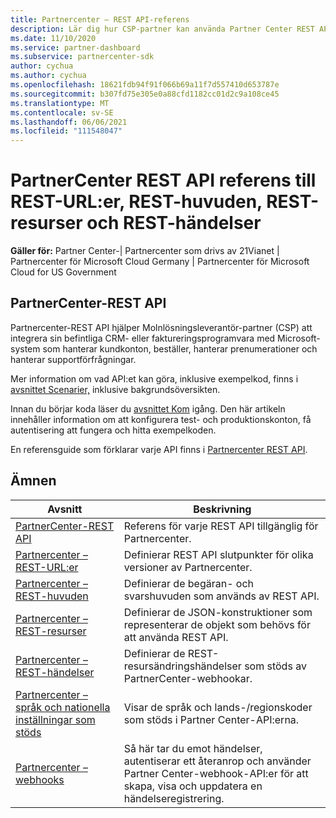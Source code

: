 ```yaml
---
title: Partnercenter – REST API-referens
description: Lär dig hur CSP-partner kan använda Partner Center REST API:er för att integrera sina CRM- och faktureringsprogram med Microsoft-system för att bättre hantera kundkonton.
ms.date: 11/10/2020
ms.service: partner-dashboard
ms.subservice: partnercenter-sdk
author: cychua
ms.author: cychua
ms.openlocfilehash: 18621fdb94f91f066b69a11f7d557410d653787e
ms.sourcegitcommit: b307fd75e305e0a88cfd1182cc01d2c9a108ce45
ms.translationtype: MT
ms.contentlocale: sv-SE
ms.lasthandoff: 06/06/2021
ms.locfileid: "111548047"
---
```

# <a name="partner-center-rest-api-reference-to-rest-urls-rest-headers-rest-resources-and-rest-events"></a>PartnerCenter REST API referens till REST-URL:er, REST-huvuden, REST-resurser och REST-händelser

**Gäller för:** Partner Center-| Partnercenter som drivs av 21Vianet | Partnercenter för Microsoft Cloud Germany | Partnercenter för Microsoft Cloud for US Government

## <a name="partner-center-rest-api"></a>PartnerCenter-REST API

Partnercenter-REST API hjälper Molnlösningsleverantör-partner (CSP) att integrera sin befintliga CRM- eller faktureringsprogramvara med Microsoft-system som hanterar kundkonton, beställer, hanterar prenumerationer och hanterar supportförfrågningar.

Mer information om vad API:et kan göra, inklusive exempelkod, finns i [avsnittet Scenarier,](scenarios.md) inklusive bakgrundsöversikten.

Innan du börjar koda läser du [avsnittet Kom](get-started.md) igång. Den här artikeln innehåller information om att konfigurera test- och produktionskonton, få autentisering att fungera och hitta exempelkoden.

En referensguide som förklarar varje API finns i [Partnercenter REST API](/rest/api/partner-center-rest/).

## <a name="topics"></a>Ämnen

| Avsnitt | Beskrivning |
| ----- | ----------- |
| [PartnerCenter-REST API](/rest/api/partner-center-rest/) | Referens för varje REST API tillgänglig för Partnercenter. |
| [Partnercenter – REST-URL:er](partner-center-rest-urls.md) | Definierar REST API slutpunkter för olika versioner av Partnercenter. |
| [Partnercenter – REST-huvuden](headers.md) | Definierar de begäran- och svarshuvuden som används av REST API. |
| [Partnercenter – REST-resurser](partner-center-rest-resources.md) | Definierar de JSON-konstruktioner som representerar de objekt som behövs för att använda REST API. |
| [Partnercenter – REST-händelser](partner-center-webhook-events.md) | Definierar de REST-resursändringshändelser som stöds av PartnerCenter-webhookar. |
| [Partnercenter – språk och nationella inställningar som stöds](partner-center-supported-languages-and-locales.md) | Visar de språk och lands-/regionskoder som stöds i Partner Center-API:erna. |
| [Partnercenter – webhooks](partner-center-webhooks.md) | Så här tar du emot händelser, autentiserar ett återanrop och använder Partner Center-webhook-API:er för att skapa, visa och uppdatera en händelseregistrering. |
